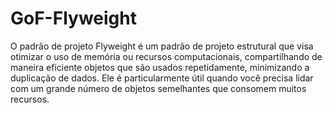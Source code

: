 # GoF-Flyweight

O padrão de projeto Flyweight é um padrão de projeto estrutural que visa otimizar o uso de memória ou recursos computacionais, compartilhando de maneira eficiente objetos que são usados repetidamente, minimizando a duplicação de dados. Ele é particularmente útil quando você precisa lidar com um grande número de objetos semelhantes que consomem muitos recursos.
